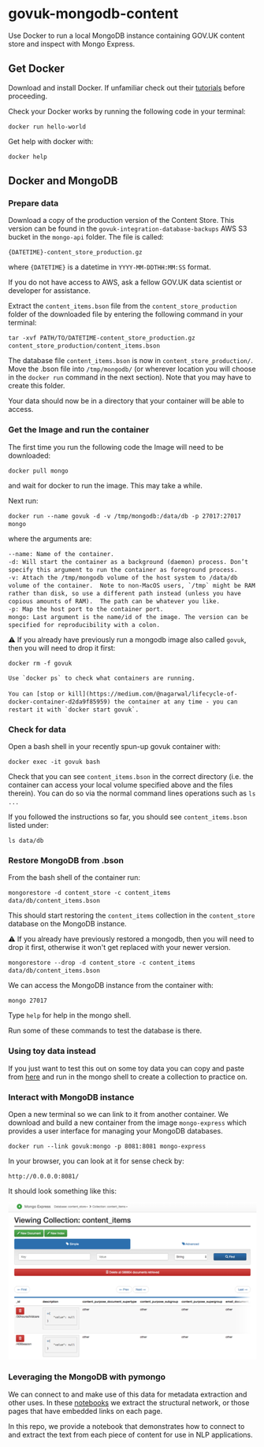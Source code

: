 # govuk-mongodb-content
Use Docker to run a local MongoDB instance containing GOV.UK content store and inspect with Mongo Express.

## Get Docker
Download and install Docker. If unfamiliar check out their [tutorials](https://docs.docker.com/get-started/) before proceeding.  

Check your Docker works by running the following code in your terminal:  

```
docker run hello-world
```

Get help with docker with:  

```
docker help
```

## Docker and MongoDB

### Prepare data

Download a copy of the production version of the Content Store. This version can be found in the `govuk-integration-database-backups` AWS S3 bucket in the `mongo-api` folder. The file is called:

```
{DATETIME}-content_store_production.gz
```

where `{DATETIME}` is a datetime in `YYYY-MM-DDTHH:MM:SS` format.

If you do not have access to AWS, ask a fellow GOV.UK data scientist or developer for assistance. 

Extract the `content_items.bson` file from the `content_store_production` folder of the downloaded file by entering the following command in your terminal:

```shell
tar -xvf PATH/TO/DATETIME-content_store_production.gz content_store_production/content_items.bson
```

The database file `content_items.bson` is now in `content_store_production/`. Move the .bson file into `/tmp/mongodb/` (or wherever location you will choose in the `docker run` command in the next section). Note that you may have to create this folder.

Your data should now be in a directory that your container will be able to access.  


### Get the Image and run the container

The first time you run the following code the Image will need to be downloaded:

```
docker pull mongo
```

and wait for docker to run the image. This may take a while.

Next run:

```
docker run --name govuk -d -v /tmp/mongodb:/data/db -p 27017:27017 mongo
```

where the arguments are:  

```
--name: Name of the container.  
-d: Will start the container as a background (daemon) process. Don’t specify this argument to run the container as foreground process.  
-v: Attach the /tmp/mongodb volume of the host system to /data/db volume of the container.  Note to non-MacOS users, `/tmp` might be RAM rather than disk, so use a different path instead (unless you have copious amounts of RAM).  The path can be whatever you like.
-p: Map the host port to the container port.
mongo: Last argument is the name/id of the image. The version can be specified for reproducibility with a colon.    
```

⚠️ If you already have previously run a mongodb image also called `govuk`, then you will need to drop it first:

```
docker rm -f govuk
```

    Use `docker ps` to check what containers are running.  

    You can [stop or kill](https://medium.com/@nagarwal/lifecycle-of-docker-container-d2da9f85959) the container at any time - you can restart it with `docker start govuk`.


### Check for data

Open a bash shell in your recently spun-up govuk container with:

```
docker exec -it govuk bash
```

Check that you can see `content_items.bson` in the correct directory (i.e. the container can access your local volume specified above and the files therein). You can do so via the normal command lines operations such as `ls ...`

If you followed the instructions so far, you should see `content_items.bson` listed under:

```
ls data/db
```

### Restore MongoDB from .bson

From the bash shell of the container run:

```
mongorestore -d content_store -c content_items data/db/content_items.bson
```

This should start restoring the `content_items` collection in the `content_store` database on the MongoDB instance.  

⚠️ If you already have previously restored a mongodb, then you will need to drop it first, otherwise it won't get replaced with your newer version.

```
mongorestore --drop -d content_store -c content_items data/db/content_items.bson
```

We can access the MongoDB instance from the container with:

```
mongo 27017
```
Type `help` for help in the mongo shell.

Run some of these commands to test the database is there.  

### Using toy data instead

If you just want to test this out on some toy data you can copy and paste from [here](https://docs.mongodb.com/manual/reference/bios-example-collection/) and run in the mongo shell to create a collection to practice on.

### Interact with MongoDB instance

Open a new terminal so we can link to it from another container. We download and build a new container from the image `mongo-express` which provides a user interface for managing your MongoDB databases.  

```
docker run --link govuk:mongo -p 8081:8081 mongo-express
```

In your browser, you can look at it for sense check by:

```
http://0.0.0.0:8081/
```

It should look something like this:

![The Mongo Express User interface inspecting the GOV.UK content store](figures/mongo_express.png)

### Leveraging the MongoDB with pymongo
We can connect to and make use of this data for metadata extraction and other uses. In these [notebooks](https://github.com/alphagov/govuk-network-embedding/tree/master/notebooks/db) we extract the structural network, or those pages that have embedded links on each page.  

In this repo, we provide a notebook that demonstrates how to connect to and extract the text from each piece of content for use in NLP applications.
